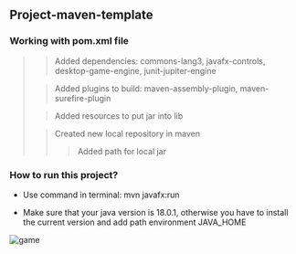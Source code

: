 ## Project-maven-template

### Working with pom.xml file
>> Added dependencies: commons-lang3, javafx-controls, desktop-game-engine, junit-jupiter-engine
>
>> Added plugins to build: maven-assembly-plugin, maven-surefire-plugin
>
>> Added resources to put jar into lib
>
>> Created new local repository in maven
>>> Added path for local jar

### How to run this project?
* Use command in terminal: mvn javafx:run

* Make sure that your java version is 18.0.1, otherwise you have to install the current version and add path environment JAVA_HOME

![game](https://i.imgur.com/JLEGRAI.png)
